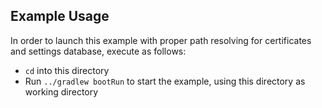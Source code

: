 ## Example Usage

In order to launch this example with proper path resolving for certificates and settings database, 
execute as follows:

- `cd` into this directory
- Run `../gradlew bootRun` to start the example, using this directory as working directory